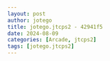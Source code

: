 ```yaml
---
layout: post
author: jotego
title: jotego.jtcps2 - 42941f5
date: 2024-08-09
categories: [Arcade, jtcps2]
tags: [jotego.jtcps2]
---
```


